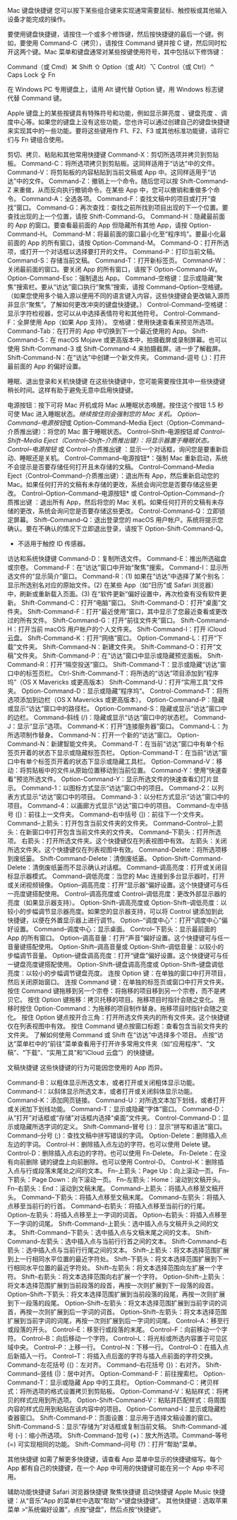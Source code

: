 Mac 键盘快捷键
您可以按下某些组合键来实现通常需要鼠标、触控板或其他输入设备才能完成的操作。

要使用键盘快捷键，请按住一个或多个修饰键，然后按快捷键的最后一个键。例如，要使用 Command-C（拷贝），请按住 Command 键并按 C 键，然后同时松开这两个键。Mac 菜单和键盘通常对某些按键使用符号，其中包括以下修饰键：

Command（或 Cmd）⌘
Shift ⇧
Option（或 Alt）⌥
Control（或 Ctrl）⌃
Caps Lock ⇪
Fn

在 Windows PC 专用键盘上，请用 Alt 键代替 Option 键，用 Windows 标志键代替 Command 键。

Apple 键盘上的某些按键具有特殊符号和功能，例如显示屏亮度 、键盘亮度 、调度中心等。如果您的键盘上没有这些功能，您也许可以通过创建自己的键盘快捷键来实现其中的一些功能。要将这些键用作 F1、F2、F3 或其他标准功能键，请将它们与 Fn 键组合使用。

剪切、拷贝、粘贴和其他常用快捷键
Command-X：剪切所选项并拷贝到剪贴板。
Command-C：将所选项拷贝到剪贴板。这同样适用于“访达”中的文件。
Command-V：将剪贴板的内容粘贴到当前文稿或 App 中。这同样适用于“访达”中的文件。
Command-Z：撤销上一个命令。随后您可以按 Shift-Command-Z 来重做，从而反向执行撤销命令。在某些 App 中，您可以撤销和重做多个命令。
Command-A：全选各项。
Command-F：查找文稿中的项目或打开“查找”窗口。
Command-G：再次查找：查找之前所找到项目出现的下一个位置。要查找出现的上一个位置，请按 Shift-Command-G。
Command-H：隐藏最前面的 App 的窗口。要查看最前面的 App 但隐藏所有其他 App，请按 Option-Command-H。
Command-M：将最前面的窗口最小化至“程序坞”。要最小化最前面的 App 的所有窗口，请按 Option-Command-M。
Command-O：打开所选项，或打开一个对话框以选择要打开的文件。
Command-P：打印当前文稿。
Command-S：存储当前文稿。
Command-T：打开新标签页。
Command-W：关闭最前面的窗口。要关闭 App 的所有窗口，请按下 Option-Command-W。
Option-Command-Esc：强制退出 App。
Command–空格键：显示或隐藏“聚焦”搜索栏。要从“访达”窗口执行“聚焦”搜索，请按 Command–Option–空格键。（如果您使用多个输入源以便用不同的语言键入内容，这些快捷键会更改输入源而非显示“聚焦”。了解如何更改冲突的键盘快捷键。）
Control-Command–空格键：显示字符检视器，您可以从中选择表情符号和其他符号。
Control-Command-F：全屏使用 App（如果 App 支持）。
空格键：使用快速查看来预览所选项。
Command-Tab：在打开的 App 中切换到下一个最近使用的 App。 
Shift-Command-5：在 macOS Mojave 或更高版本中，拍摄截屏或录制屏幕。也可以使用 Shift-Command-3 或 Shift-Command-4 来拍摄截屏。进一步了解截屏。
Shift-Command-N：在“访达”中创建一个新文件夹。
Command-逗号 (,)：打开最前面的 App 的偏好设置。

睡眠、退出登录和关机快捷键
在这些快捷键中，您可能需要按住其中一些快捷键稍长时间。这样有助于避免无意中启用快捷键。

电源按钮：按下可将 Mac 开机或将 Mac 从睡眠状态唤醒。按住这个按钮 1.5 秒可使 Mac 进入睡眠状态。*继续按住则会强制您的 Mac 关机。
Option–Command–电源按钮*或 Option–Command–Media Eject（Option–Command–介质推出键）：将您的 Mac 置于睡眠状态。
Control–Shift–电源按钮*或 Control–Shift–Media Eject（Control–Shift–介质推出键）：将显示器置于睡眠状态。
Control–电源按钮* 或 Control–介质推出键 ：显示一个对话框，询问您是要重新启动、睡眠还是关机。
Control–Command–电源按钮*：强制 Mac 重新启动，系统不会提示是否要存储任何打开且未存储的文稿。
Control–Command–Media Eject（Control–Command–介质推出键）：退出所有 App，然后重新启动您的 Mac。如果任何打开的文稿有未存储的更改，系统会询问您是否要存储这些更改。
Control–Option–Command–电源按钮* 或 Control–Option–Command–介质推出键 ：退出所有 App，然后将您的 Mac 关机。如果任何打开的文稿有未存储的更改，系统会询问您是否要存储这些更改。
Control-Command-Q：立即锁定屏幕。
Shift–Command–Q：退出登录您的 macOS 用户帐户。系统将提示您确认。要在不确认的情况下立即退出登录，请按下 Option-Shift-Command-Q。
* 不适用于触控 ID 传感器。

访达和系统快捷键
Command-D：复制所选文件。
Command-E：推出所选磁盘或宗卷。
Command-F：在“访达”窗口中开始“聚焦”搜索。
Command-I：显示所选文件的“显示简介”窗口。
Command-R：(1) 如果在“访达”中选择了某个别名：显示所选别名对应的原始文件。(2) 在某些 App（如“日历”或 Safari 浏览器）中，刷新或重新载入页面。(3) 在“软件更新”偏好设置中，再次检查有没有软件更新。
Shift-Command-C：打开“电脑”窗口。
Shift-Command-D：打开“桌面”文件夹。
Shift-Command-F：打开“最近使用”窗口，其中显示了您最近查看或更改过的所有文件。
Shift-Command-G：打开“前往文件夹”窗口。
Shift-Command-H：打开当前 macOS 用户帐户的个人文件夹。
Shift-Command-I：打开 iCloud 云盘。
Shift-Command-K：打开“网络”窗口。
Option-Command-L：打开“下载”文件夹。
Shift-Command-N：新建文件夹。
Shift-Command-O：打开“文稿”文件夹。
Shift-Command-P：在“访达”窗口中显示或隐藏预览面板。
Shift-Command-R：打开“隔空投送”窗口。
Shift-Command-T：显示或隐藏“访达”窗口中的标签页栏。 
Ctrl-Shift-Command-T：将所选的“访达”项目添加到“程序坞”（OS X Mavericks 或更高版本）
Shift-Command-U：打开“实用工具”文件夹。
Option-Command-D：显示或隐藏“程序坞”。 
Control-Command-T：将所选项添加到边栏（OS X Mavericks 或更高版本）。
Option-Command-P：隐藏或显示“访达”窗口中的路径栏。
Option-Command-S：隐藏或显示“访达”窗口中的边栏。
Command–斜线 (/)：隐藏或显示“访达”窗口中的状态栏。
Command-J：显示“显示”选项。
Command-K：打开“连接服务器”窗口。
Command-L：为所选项制作替身。
Command-N：打开一个新的“访达”窗口。
Option-Command-N：新建智能文件夹。
Command-T：在当前“访达”窗口中有单个标签页开着的状态下显示或隐藏标签页栏。
Option-Command-T：在当前“访达”窗口中有单个标签页开着的状态下显示或隐藏工具栏。
Option-Command-V：移动：将剪贴板中的文件从原始位置移动到当前位置。
Command-Y：使用“快速查看”预览所选文件。
Option-Command-Y：显示所选文件的快速查看幻灯片显示。
Command-1：以图标方式显示“访达”窗口中的项目。
Command-2：以列表方式显示“访达”窗口中的项目。
Command-3：以分栏方式显示“访达”窗口中的项目。 
Command-4：以画廊方式显示“访达”窗口中的项目。
Command–左中括号 ([)：前往上一文件夹。
Command–右中括号 (])：前往下一个文件夹。
Command–上箭头：打开包含当前文件夹的文件夹。
Command–Control–上箭头：在新窗口中打开包含当前文件夹的文件夹。
Command–下箭头：打开所选项。
右箭头：打开所选文件夹。这个快捷键仅在列表视图中有效。
左箭头：关闭所选文件夹。这个快捷键仅在列表视图中有效。
Command-Delete：将所选项移到废纸篓。
Shift-Command-Delete：清倒废纸篓。
Option-Shift-Command-Delete：清倒废纸篓而不显示确认对话框。
Command–调高亮度：打开或关闭目标显示器模式。
Command–调低亮度：当您的 Mac 连接到多台显示器时，打开或关闭视频镜像。
Option–调高亮度：打开“显示器”偏好设置。这个快捷键可与任一亮度键搭配使用。
Control–调高亮度或 Control–调低亮度：更改外部显示器的亮度（如果显示器支持）。
Option-Shift–调高亮度或 Option-Shift–调低亮度：以较小的步幅调节显示器亮度。如果您的显示器支持，可以将 Control 键添加到此快捷键，以便在外置显示器上进行调节。
Option–“调度中心”：打开“调度中心”偏好设置。
Command–调度中心：显示桌面。 
Control–下箭头：显示最前面的 App 的所有窗口。
Option–调高音量：打开“声音”偏好设置。这个快捷键可与任一音量键搭配使用。
Option-Shift–调高音量或 Option-Shift–调低音量：以较小的步幅调节音量。
Option–键盘调高亮度：打开“键盘”偏好设置。这个快捷键可与任一键盘亮度键搭配使用。
Option-Shift–键盘调高亮度或 Option-Shift–键盘调低亮度：以较小的步幅调节键盘亮度。
连按 Option 键：在单独的窗口中打开项目，然后关闭原始窗口。
连按 Command 键：在单独的标签页或窗口中打开文件夹。
按住 Command 键拖移到另一个宗卷：将拖移的项目移到另一个宗卷，而不是拷贝它。 
按住 Option 键拖移：拷贝托移的项目。拖移项目时指针会随之变化。
拖移时按住 Option-Command：为拖移的项目制作替身。拖移项目时指针会随之变化。
按住 Option 键点按开合三角：打开所选文件夹内的所有文件夹。这个快捷键仅在列表视图中有效。
按住 Command 键点按窗口标题：查看包含当前文件夹的文件夹。
了解如何使用 Command 或 Shift 在“访达”中选择多个项目。 
点按“访达”菜单栏中的“前往”菜单查看用于打开许多常用文件夹（如“应用程序”、“文稿”、“下载”、“实用工具”和“iCloud 云盘”）的快捷键。

文稿快捷键
这些快捷键的行为可能因您使用的 App 而异。

Command-B：以粗体显示所选文本，或者打开或关闭粗体显示功能。 
Command-I：以斜体显示所选文本，或者打开或关闭斜体显示功能。
Command-K：添加网页链接。
Command-U：对所选文本加下划线，或者打开或关闭加下划线功能。
Command-T：显示或隐藏“字体”窗口。
Command-D：从“打开”对话框或“存储”对话框内选择“桌面”文件夹。
Control-Command-D：显示或隐藏所选字词的定义。
Shift-Command–冒号 (:)：显示“拼写和语法”窗口。
Command–分号 (;)：查找文稿中拼写错误的字词。
Option-Delete：删除插入点左边的字词。
Control-H：删除插入点左边的字符。也可以使用 Delete 键。
Control-D：删除插入点右边的字符。也可以使用 Fn-Delete。
Fn-Delete：在没有向前删除   键的键盘上向前删除。也可以使用 Control-D。
Control-K：删除插入点与行或段落末尾处之间的文本。
Fn–上箭头：Page Up：向上滚动一页。 
Fn–下箭头：Page Down：向下滚动一页。
Fn–左箭头：Home：滚动到文稿开头。
Fn–右箭头：End：滚动到文稿末尾。
Command–上箭头：将插入点移至文稿开头。
Command–下箭头：将插入点移至文稿末尾。
Command–左箭头：将插入点移至当前行的行首。
Command–右箭头：将插入点移至当前行的行尾。
Option–左箭头：将插入点移至上一字词的词首。
Option–右箭头：将插入点移至下一字词的词尾。
Shift-Command–上箭头：选中插入点与文稿开头之间的文本。
Shift-Command–下箭头：选中插入点与文稿末尾之间的文本。
Shift-Command–左箭头：选中插入点与当前行行首之间的文本。
Shift-Command–右箭头：选中插入点与当前行行尾之间的文本。
Shift–上箭头：将文本选择范围扩展到上一行相同水平位置的最近字符处。
Shift–下箭头：将文本选择范围扩展到下一行相同水平位置的最近字符处。
Shift–左箭头：将文本选择范围向左扩展一个字符。
Shift–右箭头：将文本选择范围向右扩展一个字符。
Option–Shift–上箭头：将文本选择范围扩展到当前段落的段首，再按一次则扩展到下一段落的段首。
Option–Shift–下箭头：将文本选择范围扩展到当前段落的段尾，再按一次则扩展到下一段落的段尾。
Option–Shift–左箭头：将文本选择范围扩展到当前字词的词首，再按一次则扩展到后一字词的词首。
Option–Shift–左箭头：将文本选择范围扩展到当前字词的词尾，再按一次则扩展到后一字词的词尾。
Control–A：移至行或段落的开头。
Control–E：移至行或段落的末尾。
Control–F：向前移动一个字符。
Control–B：向后移动一个字符。
Control–L：将光标或所选内容置于可见区域中央。
Control–P：上移一行。
Control–N：下移一行。
Control–O：在插入点后新插入一行。
Control–T：将插入点后面的字符与插入点前面的字符交换。
Command–左花括号 ({)：左对齐。
Command–右花括号 (})：右对齐。
Shift-Command–竖线 (|)：居中对齐。
Option-Command-F：前往搜索栏。 
Option-Command-T：显示或隐藏 App 中的工具栏。
Option-Command-C：拷贝样式：将所选项的格式设置拷贝到剪贴板。
Option-Command-V：粘贴样式：将拷贝的样式应用到所选项。
Option-Shift-Command-V：粘贴并匹配样式：将周围内容的样式应用到粘贴在该内容中的项目。
Option-Command-I：显示或隐藏检查器窗口。
Shift-Command-P：页面设置：显示用于选择文稿设置的窗口。
Shift-Command-S：显示“存储为”对话框或复制当前文稿。
Shift-Command-减号 (-)：缩小所选项。
Shift-Command-加号 (+)：放大所选项。Command–等号 (=) 可实现相同的功能。
Shift-Command–问号 (?)：打开“帮助”菜单。

其他快捷键
如需了解更多快捷键，请查看 App 菜单中显示的快捷键缩写。每个 App 都有自己的快捷键，在一个 App 中可用的快捷键可能在另一个 App 中不可用。 

辅助功能快捷键
Safari 浏览器快捷键
聚焦快捷键
启动快捷键
Apple Music 快捷键：从“音乐”App 的菜单栏中选取“帮助”>“键盘快捷键”。
其他快捷键：选取苹果菜单 >“系统偏好设置”，点按“键盘”，然后点按“快捷键”。